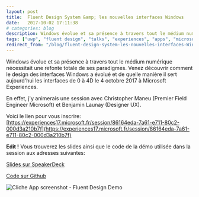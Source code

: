 ```yaml
---
layout: post
title:  Fluent Design System &amp; les nouvelles interfaces Windows
date:   2017-10-02 17:11:38
# categories: blog
description: Windows évolue et sa présence à travers tout le médium numérique nécessitait une refonte totale de ses paradigmes. Venez découvrir comment le design des interfaces Windows a évolué et de quelle manière il sert aujourd'hui les interfaces de 0 à 4D le 4 octobre 2017 à Microsoft Experiences.
tags: ["uwp", "fluent design", "talks", "experiences", "apps", "microsoft", "mvp"]
redirect_from: "/blog/fluent-design-system-les-nouvelles-interfaces-Windows"
---
```


Windows évolue et sa présence à travers tout le médium numérique nécessitait une refonte totale de ses paradigmes. Venez découvrir comment le design des interfaces Windows a évolué et de quelle manière il sert aujourd'hui les interfaces de 0 à 4D le 4 octobre 2017 à Microsoft Experiences.

En effet, j'y animerais une session avec Christopher Maneu (Premier Field Engineer Microsoft) et Benjamin Launay (Designer UX).

Voici le lien pour vous inscrire: [https://experiences17.microsoft.fr/session/86164eda-7a61-e711-80c2-000d3a210b7f](https://experiences17.microsoft.fr/session/86164eda-7a61-e711-80c2-000d3a210b7f)

**Edit !** Vous trouverez les slides ainsi que le code de la démo utilisée dans la session aux adresses suivantes:

[Slides sur SpeakerDeck](https://speakerdeck.com/cmaneu/fluent-design-system-and-les-nouvelles-interfaces-windows)

[Code sur Github](https://github.com/CatchRetry/cliche)

![Cliche App screenshot - Fluent Design Demo](https://raw.githubusercontent.com/CatchRetry/cliche/master/Cliche.Fluent/Assets/Images/DesignSampleToRemove2.png)
